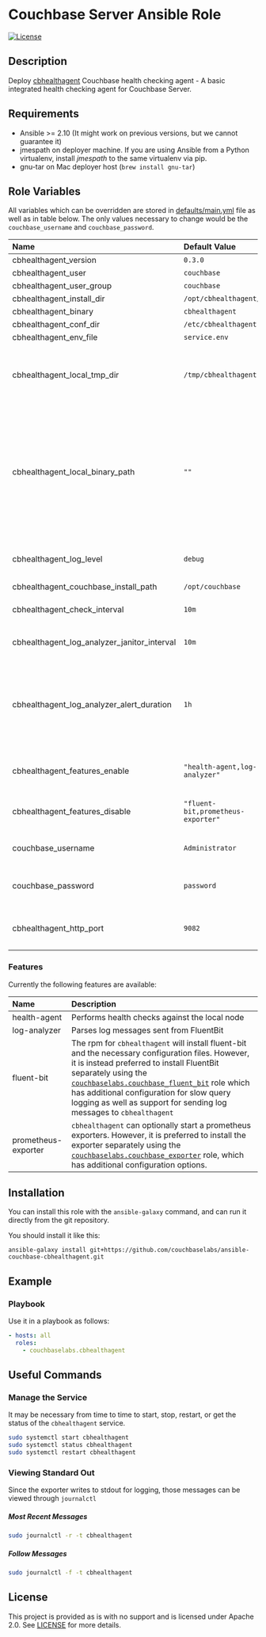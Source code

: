 # Couchbase Server Ansible Role

[![License](https://img.shields.io/github/license/couchbaselabs/ansible-couchbase-exporter.svg)](https://www.apache.org/licenses/LICENSE-2.0)


## Description

Deploy [cbhealthagent](https://docs.couchbase.com/cmos/current/index.html) Couchbase health checking agent - A basic integrated health checking agent for Couchbase Server.

## Requirements

-   Ansible >= 2.10 (It might work on previous versions, but we cannot guarantee it)
-   jmespath on deployer machine. If you are using Ansible from a Python virtualenv, install _jmespath_ to the same virtualenv via pip.
-   gnu-tar on Mac deployer host (`brew install gnu-tar`)


## Role Variables

All variables which can be overridden are stored in [defaults/main.yml](defaults/main.yml) file as well as in table below.  The only values necessary to change would be the `couchbase_username` and `couchbase_password`.

| **Name**           | **Default Value** | **Description**                    |
| :-------------- | :------------- | :-----------------------------------|
| cbhealthagent_version | `0.3.0` |  |
| cbhealthagent_user | `couchbase` |  |
| cbhealthagent_user_group | `couchbase` |  |
| cbhealthagent_install_dir | `/opt/cbhealthagent/bin` |  |
| cbhealthagent_binary | `cbhealthagent` |  |
| cbhealthagent_conf_dir | `/etc/cbhealthagent` |  |
| cbhealthagent_env_file | `service.env` |  |
| cbhealthagent_local_tmp_dir |  `/tmp/cbhealthagent` | path to where the binary will be downloaded to on the controller |
| cbhealthagent_local_binary_path | `""` | Full path to the local binary if already downloaded on the controller.  This should only be set, if ansible is not downloading the binary and you have
| cbhealthagent_log_level | `debug` | Level to log at.  Can be: debug, info, warn, error |
| cbhealthagent_couchbase_install_path | `/opt/couchbase` |  |
| cbhealthagent_check_interval | `10m` | How often to refresh health check data. |
| cbhealthagent_log_analyzer_janitor_interval | `10m` | How often to clean up stale log alerts. |
| cbhealthagent_log_analyzer_alert_duration | `1h` | How long will log alerts fire before they are cleaned up, if no matching message is seen in the meantime. |
| cbhealthagent_features_enable | `"health-agent,log-analyzer"` | Features to enable. Overrides `features.auto` |
| cbhealthagent_features_disable | `"fluent-bit,prometheus-exporter"` | Features to disable. Overrides `features.auto` |
| couchbase_username | `Administrator` | The Couchbase user to use. |
| couchbase_password | `password` | The Couchbase password to use. |
| cbhealthagent_http_port | `9082` | Port that exposes the agent REST API |

### Features

Currently the following features are available:

| **Name**      | **Description**                    |
| :------------ | :-----------------------------------|
| health-agent | Performs health checks against the local node |
| log-analyzer | Parses log messages sent from FluentBit |
| fluent-bit | The rpm for `cbhealthagent` will install fluent-bit and the necessary configuration files.  However, it is instead preferred to install FluentBit separately using the [`couchbaselabs.couchbase_fluent_bit`](https://github.com/couchbaselabs/ansible-couchbase-fluent-bit) role which has additional configuration for slow query logging as well as support for sending log messages to `cbhealthagent` |
| prometheus-exporter | `cbhealthagent` can optionally start a prometheus exporters.  However, it is preferred to install the exporter separately using the [`couchbaselabs.couchbase_exporter`](https://github.com/couchbaselabs/ansible-couchbase-fluent-bit) role, which has additional configuration options.

## Installation

You can install this role with the `ansible-galaxy` command, and can run it
directly from the git repository.

You should install it like this:

```
ansible-galaxy install git+https://github.com/couchbaselabs/ansible-couchbase-cbhealthagent.git
```

## Example

### Playbook

Use it in a playbook as follows:

```yaml
- hosts: all
  roles:
    - couchbaselabs.cbhealthagent
```

## Useful Commands

### Manage the Service

It may be necessary from time to time to start, stop, restart, or get the status of the `cbhealthagent` service.

```bash
sudo systemctl start cbhealthagent
sudo systemctl status cbhealthagent
sudo systemctl restart cbhealthagent
```

### Viewing Standard Out

Since the exporter writes to stdout for logging, those messages can be viewed through `journalctl`

##### Most Recent Messages

```bash
sudo journalctl -r -t cbhealthagent
```

##### Follow Messages

```bash
sudo journalctl -f -t cbhealthagent
```

## License

This project is provided as is with no support and is licensed under Apache 2.0. See [LICENSE](/LICENSE) for more details.
